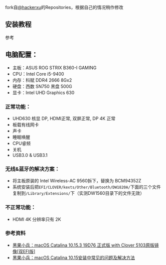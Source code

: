 fork自[@hackerxu](https://github.com/taizilongxu)的Repositories，根据自己的情况稍作修改

## 安装教程

参考

## 电脑配置：
* 主板：ASUS ROG STRIX B360-I GAMING
* CPU：Intel Core i5-9400
* 内存：科赋 DDR4 2666 8Gx2
* 硬盘：西数 SN750 黑盘 500G
* 显卡：Intel UHD Graphics 630

### 正常功能：
* UHD630 核显 DP, HDMI正常, 双屏正常, DP 4K 正常
* 板载有线网卡
* 声卡
* 睡眠唤醒
* CPU睿频
* 关机
* USB3.0 & USB3.1

### 无线&蓝牙的解决方案：
* 将主板原装的 Intel Wireless-AC 9560拆下，替换为 BCM94352Z
* 系统安装后把`EFI/CLOVER/kexts/Other/Bluetooth/DW1820A/`下面的三个文件复制到`/Library/Extensions/`下（实测DW1560目录下的文件无效）

### 不正常功能：
* HDMI 4K 分辨率只有 2K

### 参考资料
* [黑果小兵：macOS Catalina 10.15.3 19D76 正式版 with Clover 5103原版镜像[双EFI版]](https://blog.daliansky.net/macOS-Catalina-10.15.3-19D76-Release-version-with-Clover-5103-original-image-Double-EFI-Version.html)
* [黑果小兵：macOS Catalina 10.15安装中常见的问题及解决方法](https://blog.daliansky.net/Common-problems-and-solutions-in-macOS-Catalina-10.15-installation.html)
